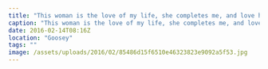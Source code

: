 ```yaml
---
title: "This woman is the love of my life, she completes me, and love her more everyday!"
caption: "This woman is the love of my life, she completes me, and love her more everyday!"
date: 2016-02-14T08:16Z
location: "Goosey"
tags: ""
image: /assets/uploads/2016/02/85486d15f6510e46323823e9092a5f53.jpg
---
```

